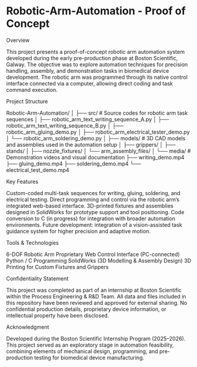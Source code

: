 # Robotic-Arm-Automation - Proof of Concept
Overview

This project presents a proof-of-concept robotic arm automation system developed during the early pre-production phase at Boston Scientific, Galway.
The objective was to explore automation techniques for precision handling, assembly, and demonstration tasks in biomedical device development.
The robotic arm was programmed through its native control interface connected via a computer, allowing direct coding and task command execution.

Project Structure

Robotic-Arm-Automation/
│
├── src/           # Source codes for robotic arm task sequences
│   ├── robotic_arm_text_writing_sequence_A.py
│   ├── robotic_arm_text_writing_sequence_B.py
│   ├── robotic_arm_gluing_demo.py
│   ├── robotic_arm_electrical_tester_demo.py
│   └── robotic_arm_soldering_demo.py
│
├── models/        # 3D CAD models and assemblies used in the automation setup
│   ├── grippers/
│   ├── stands/
│   ├── nozzle_fixtures/
│   └── arm_assembly_files/
│
└── media/         # Demonstration videos and visual documentation
    ├── writing_demo.mp4
    ├── gluing_demo.mp4
    ├── soldering_demo.mp4
    └── electrical_test_demo.mp4

Key Features

Custom-coded multi-task sequences for writing, gluing, soldering, and electrical testing.
Direct programming and control via the robotic arm’s integrated web-based interface.
3D-printed fixtures and assemblies designed in SolidWorks for prototype support and tool positioning.
Code conversion to C (in progress) for integration with broader automation environments.
Future development: integration of a vision-assisted task guidance system for higher precision and adaptive motion.

Tools & Technologies

6-DOF Robotic Arm
Proprietary Web Control Interface (PC-connected)
Python / C Programming
SolidWorks (3D Modelling & Assembly Design)
3D Printing for Custom Fixtures and Grippers

Confidentiality Statement

This project was completed as part of an internship at Boston Scientific within the Process Engineering & R&D Team.
All data and files included in this repository have been reviewed and approved for external sharing.
No confidential production details, proprietary device information, or intellectual property have been disclosed.

Acknowledgment

Developed during the Boston Scientific Internship Program (2025–2026).
This project served as an exploratory stage in automation feasibility, combining elements of mechanical design, programming, and pre-production testing for biomedical device manufacturing.
